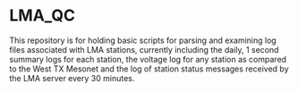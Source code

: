 # LMA_QC
This repository is for holding basic scripts for parsing and examining 
log files associated with LMA stations, currently including the daily, 1 
second summary logs for each station, the voltage log for any station as 
compared to the West TX Mesonet and the log of station status messages 
received by the LMA server every 30 minutes.
